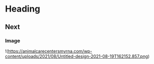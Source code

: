 # Heading

## Next

### Image
!(https://animalcarecentersmyrna.com/wp-content/uploads/2021/08/Untitled-design-2021-08-19T162152.857.png)